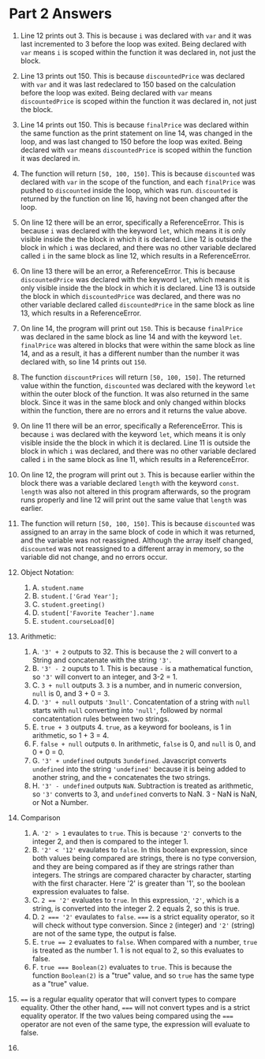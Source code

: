# Part 2 Answers

1. Line 12 prints out 3. This is because `i` was declared with `var` and it was last incremented to 3 before the loop was exited. Being declared with `var` means `i` is scoped within the function it was declared in, not just the block.

2. Line 13 prints out 150. This is because `discountedPrice` was declared with `var` and it was last redeclared to 150 based on the calculation before the loop was exited. Being declared with `var` means `discountedPrice` is scoped within the function it was declared in, not just the block.

3. Line 14 prints out 150. This is because `finalPrice` was declared within the same function as the print statement on line 14, was changed in the loop, and was last changed to 150 before the loop was exited. Being declared with `var` means `discountedPrice` is scoped within the function it was declared in.

4. The function will return `[50, 100, 150]`. This is because `discounted` was declared with `var` in the scope of the function, and each `finalPrice` was pushed to `discounted` inside the loop, which was run. `discounted` is returned by the function on line 16, having not been changed after the loop.

5. On line 12 there will be an error, specifically a ReferenceError. This is because `i` was declared with the keyword `let`, which means it is only visible inside the the block in which it is declared. Line 12 is outside the block in which `i` was declared, and there was no other variable declared called `i` in the same block as line 12, which results in a ReferenceError.

6. On line 13 there will be an error, a ReferenceError. This is because `discountedPrice` was declared with the keyword `let`, which means it is only visible inside the the block in which it is declared. Line 13 is outside the block in which `discountedPrice` was declared, and there was no other variable declared called `discountedPrice` in the same block as line 13, which results in a ReferenceError.

7. On line 14, the program will print out `150`. This is because `finalPrice` was declared in the same block as line 14 and with the keyword `let`. `finalPrice` was altered in blocks that were within the same block as line 14, and as a result, it has a different number than the number it was declared with, so line 14 prints out `150`.

8. The function `discountPrices` will return `[50, 100, 150]`. The returned value within the function, `discounted` was declared with the keyword `let` within the outer block of the function. It was also returned in the same block. Since it was in the same block and only changed within blocks within the function, there are no errors and it returns the value above.

9.  On line 11 there will be an error, specifically a ReferenceError. This is because `i` was declared with the keyword `let`, which means it is only visible inside the the block in which it is declared. Line 11 is outside the block in which `i` was declared, and there was no other variable declared called `i` in the same block as line 11, which results in a ReferenceError.

10. On line 12, the program will print out `3`. This is because earlier within the block there was a variable declared `length` with the keyword `const`. `length` was also not altered in this program afterwards, so the program runs properly and line 12 will print out the same value that `length` was earlier.

11. The function will return `[50, 100, 150]`. This is because `discounted` was assigned to an array in the same block of code in which it was returned, and the variable was not reassigned. Although the array itself changed, `discounted` was not reassigned to a different array in memory, so the variable did not change, and no errors occur.

12. Object Notation:
    1.  A. `student.name`
    2.  B. `student.['Grad Year'];`
    3.  C. `student.greeting()` 
    4.  D. `student['Favorite Teacher'].name` 
    5.  E. `student.courseLoad[0]`

13. Arithmetic:
    1.  A. `'3' + 2` outputs to 32. This is because the `2` will convert to a String and concatenate with the string `'3'`. 
    2.  B. `'3' - 2` ouputs to 1. This is because `-` is a mathematical function, so `'3'` will convert to an integer, and 3-2 = 1. 
    3.  C. `3 + null` outputs 3. `3` is a number, and in numeric conversion, `null` is 0, and 3 + 0 = 3.
    4.  D. `'3' + null` outputs `'3null'`. Concatentation of a string with `null` starts with `null` converting into `'null'`, followed by normal concatentation rules between two strings.
    5.  E. `true + 3` outputs 4. `true`, as a keyword for booleans, is 1 in arithmetic, so 1 + 3 = 4.
    6.  F. `false + null` outputs `0`. In arithmetic, `false` is 0, and `null` is 0, and 0 + 0 = 0.
    7.  G. `'3' + undefined` outputs `3undefined`. Javascript converts `undefined` into the string `'undefined'` because it is being added to another string, and the `+` concatenates the two strings. 
    8.  H. `'3' - undefined` outputs `NaN`. Subtraction is treated as arithmetic, so `'3'` converts to 3, and `undefined` converts to NaN. 3 - NaN is NaN, or Not a Number.
14. Comparison
    1.  A. `'2' > 1` evaulates to `true`. This is because `'2'` converts to the integer 2, and then is compared to the integer 1.
    2.  B. `'2' < '12'` evaulates to `false`. In this boolean expression, since both values being compared are strings, there is no type conversion, and they are being compared as if they are strings rather than integers. The strings are compared character by character, starting with the first character. Here '2' is greater than '1', so the boolean expression evaluates to false.
    3.   C. `2 == '2'` evaluates to `true`. In this expression, `'2'`, which is a string, is converted into the integer 2. 2 equals 2, so this is true.
    4.   D. `2 === '2'` evaulates to `false`. `===` is a strict equality operator, so it will check without type conversion. Since `2` (integer) and `'2'` (string) are not of the same type, the output is false.
    5.   E. `true == 2` evaluates to `false`. When compared with a number, `true` is treated as the number 1. 1 is not equal to 2, so this evaluates to false.
    6.   F. `true === Boolean(2)` evaluates to `true`. This is because the function `Boolean(2)` is a "true" value, and so `true` has the same type as a "true" value. 
15. `==` is a regular equality operator that will convert types to compare equality. Other the other hand, `===` will not convert types and is a strict equality operator. If the two values being compared using the `===` operator are not even of the same type, the expression will evaluate to false.
16. 
